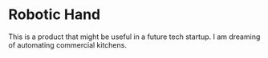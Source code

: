 # Robotic Hand

This is a product that might be useful in a future tech startup. I am dreaming of automating commercial kitchens. 

